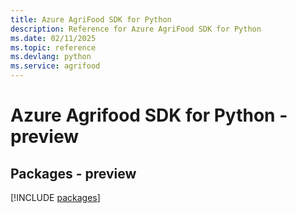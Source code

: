 ```yaml
---
title: Azure AgriFood SDK for Python
description: Reference for Azure AgriFood SDK for Python
ms.date: 02/11/2025
ms.topic: reference
ms.devlang: python
ms.service: agrifood
---
```

# Azure Agrifood SDK for Python - preview
## Packages - preview
[!INCLUDE [packages](agrifood-index.md)]